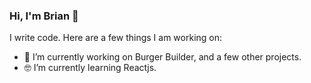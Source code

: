 ### Hi, I'm Brian 👋

I write code.  Here are a few things I am working on: 

- 📱  I’m currently working on Burger Builder, and a few other projects.
- 🤓 I’m currently learning Reactjs.
